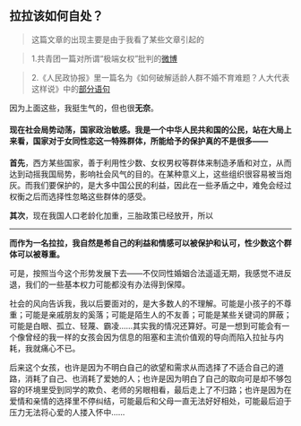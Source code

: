 ## 拉拉该如何自处？


>这篇文章的出现主要是由于我看了某些文章引起的

>1.共青团一篇对所谓“极端女权”批判的[微博](https://weibo.com/3937348351/Lo9zyhPn5)

>2.《人民政协报》里一篇名为《如何破解适龄人群不婚不育难题？人大代表这样说》中的[部分语句](https://liyang20021203.github.io/Some_thought/image.png)

因为上面这些，我挺生气的，但也很**无奈**。

#### 现在社会局势动荡，国家政治敏感。我是一个中华人民共和国的公民，站在大局上来看，国家对于女同性恋这一特殊群体，所能给予的保护真的不是很多——

**首先**，西方某些国家，善于利用性少数、女权男权等群体来制造矛盾和对立，从而达到动摇我国局势，影响社会风气的目的。在某种意义上，这些组织很容易被当炮灰。而我们要保护的，是大多中国公民的利益，因此在一些矛盾之中，难免会经过权衡之后而选择性忽略这些群体的感受。

**其次**，现在我国人口老龄化加重，三胎政策已经放开，所以

---

**而作为一名拉拉，我自然是希自己的利益和情感可以被保护和认可，性少数这个群体可以被尊重。**

可是，按照当今这个形势发展下去——不仅同性婚姻合法遥遥无期，我感觉不进反退，我们的一些基本权力可能都没有办法得到保障。

社会的风向告诉我，我以后要面对的，是大多数人的不理解。可能是小孩子的不尊重；可能是亲戚朋友的奚落；可能是陌生人的不友善；可能是某些关键词的屏蔽；可能是白眼、孤立、轻蔑、霸凌……其实我的情况还算好。可是一想到可能会有一个像曾经的我一样的女孩会因为信息的阻塞和主流价值观的导向而陷入拉扯与内耗，我就痛心不已。

后来这个女孩，也许是因为不明白自己的欲望和需求从而选择了不适合自己的道路，消耗了自己、也消耗了爱她的人；也许是因为明白了自己的取向可是却不够包容的环境里受到同学的欺负、老师的另眼相看，最后走上了不归路；也许是因为在爱情和亲情的选择里不停纠结，可能最后和父母一直无法好好相处，可能最后迫于压力无法将心爱的人搂入怀中……

